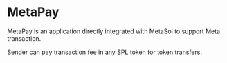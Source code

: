 # MetaPay

MetaPay is an application directly integrated with MetaSol to support Meta transaction. 

Sender can pay transaction fee in any SPL token for token transfers.
